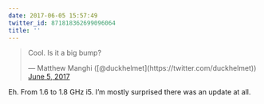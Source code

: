 ```yaml
---
date: 2017-06-05 15:57:49
twitter_id: 871818362699096064
title: ''
---
```


<blockquote class="twitter-tweet"><p lang="en" dir="ltr">Cool. Is it a big bump?</p>&mdash; Matthew Manghi ([@duckhelmet](https://twitter.com/duckhelmet)) <a href="https://twitter.com/duckhelmet/status/871817061298835456?ref_src=twsrc%5Etfw">June 5, 2017</a></blockquote>
<script async src="https://platform.twitter.com/widgets.js" charset="utf-8"></script>

Eh. From 1.6 to 1.8 GHz i5. I’m mostly surprised there was an update at all.

